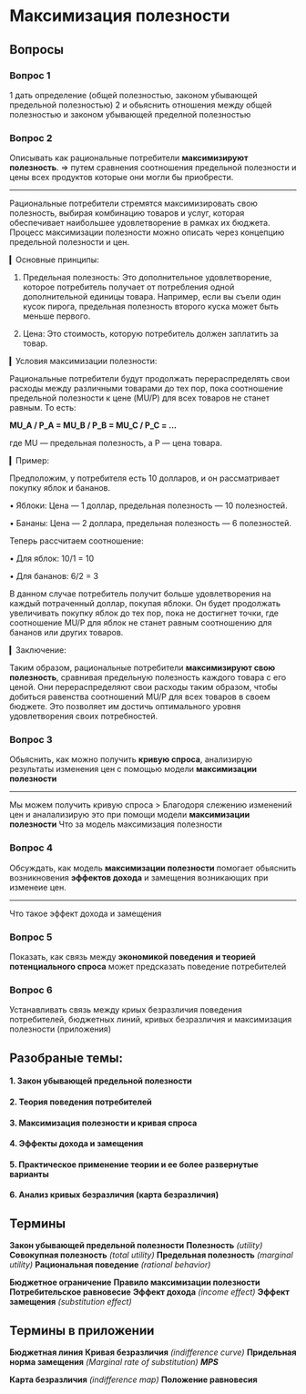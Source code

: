 
# Максимизация полезности

## Вопросы 
### Вопрос 1
1 дать определение (общей полезностью, законом убывающей предельной полезностью)
2 и обьяснить отношения между общей полезностью и законом убывающей пределной полезностью
### Вопрос 2 
Описывать как рациональные потребители **максимизируют полезность**.
=> путем сравнения соотношения предельной полезности  и цены всех  продуктов которые они могли бы приобрести.

---
Рациональные потребители стремятся максимизировать свою полезность, выбирая комбинацию товаров и услуг, которая обеспечивает наибольшее удовлетворение в рамках их бюджета. Процесс максимизации полезности можно описать через концепцию предельной полезности и цен.

▎Основные принципы:

1. Предельная полезность: Это дополнительное удовлетворение, которое потребитель получает от потребления одной дополнительной единицы товара. Например, если вы съели один кусок пирога, предельная полезность второго куска может быть меньше первого.

2. Цена: Это стоимость, которую потребитель должен заплатить за товар.

▎Условия максимизации полезности:

Рациональные потребители будут продолжать перераспределять свои расходы между различными товарами до тех пор, пока соотношение предельной полезности к цене (MU/P) для всех товаров не станет равным. То есть:

**MU_A / P_A = MU_B / P_B = MU_C / P_C = ...**


где  MU  — предельная полезность, а  P  — цена товара.

▎Пример:

Предположим, у потребителя есть 10 долларов, и он рассматривает покупку яблок и бананов. 

• Яблоки: Цена — 1 доллар, предельная полезность — 10 полезностей.

• Бананы: Цена — 2 доллара, предельная полезность — 6 полезностей.

Теперь рассчитаем соотношение:

• Для яблок:  10/1 = 10 

• Для бананов:  6/2 = 3 

В данном случае потребитель получит больше удовлетворения на каждый потраченный доллар, покупая яблоки. Он будет продолжать увеличивать покупку яблок до тех пор, пока не достигнет точки, где соотношение MU/P для яблок не станет равным соотношению для бананов или других товаров.

▎Заключение:

Таким образом, рациональные потребители **максимизируют свою полезность**, сравнивая предельную полезность каждого товара с его ценой. Они перераспределяют свои расходы таким образом, чтобы добиться равенства соотношений MU/P для всех товаров в своем бюджете. Это позволяет им достичь оптимального уровня удовлетворения своих потребностей.

### Вопрос 3
Обьяснить, как можно получить **кривую спроса**, анализирую результаты  изменения цен с помощью модели **максимизации полезности**

--- 

Мы можем получить кривую спроса > Благодоря слежению изменений цен и аналализирую это при помощи модели  **максимизации полезности**
Что за модель максимизация полезности

### Вопрос 4 
Обсуждать, как модель **максимизации полезности** помогает обьяснить возникновения **эффектов дохода** и замещения возникающих при изменеие цен.

---
Что такое эффект дохода и замещения 
### Вопрос 5
Показать, как связь между **экономикой поведения** **и теорией потенциального спроса** может предсказать поведение потребителей
### Вопрос 6
Устанавливать связь между криых безразличия поведения потребителей, бюджетных линий, кривых безразличия и максимизация полезности (приложения)

## Разобраные темы:
#### 1.  Закон убывающей предельной полезности
#### 2. Теория поведения потребителей
#### 3. Максимизация полезности и кривая спроса
#### 4. Эффекты дохода и замещения
#### 5. Практическое применение теории и ее более развернутые варианты
#### 6. Анализ кривых безразличия (карта безразличия)
## Термины

**Закон убывающей предельной полезности**
**Полезность** *(utility)*
**Совокупная полезность** *(total utility)*
**Предельная полезность** *(marginal utility)*
**Рациональная поведение** *(rational behavior)*

**Бюджетное ограничение** 
**Правило максимизации полезности**
**Потребительское равновесие** 
**Эффект дохода** *(income effect)*
**Эффект замещения** *(substitution effect)*

## Термины в приложении
**Бюджетная линия** 
**Кривая безразличия** *(indifference curve)*
**Придельная норма замещения** *(Marginal rate of substitution) **MPS***

**Карта безразличия** *(indifference map)*
**Положение равновесия**